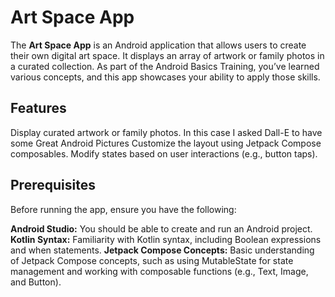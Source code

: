 # Art Space App #

The **Art Space App** is an Android application that allows users to create their own digital art space. It displays an array of artwork or family photos in a curated collection. 
As part of the Android Basics Training, you’ve learned various concepts, and this app showcases your ability to apply those skills.

## Features ##

Display curated artwork or family photos. In this case I asked Dall-E to have some Great Android Pictures
Customize the layout using Jetpack Compose composables.
Modify states based on user interactions (e.g., button taps).

## Prerequisites ##

Before running the app, ensure you have the following:

**Android Studio:** You should be able to create and run an Android project.
**Kotlin Syntax:** Familiarity with Kotlin syntax, including Boolean expressions and when statements.
**Jetpack Compose Concepts:** Basic understanding of Jetpack Compose concepts, such as using MutableState for state management and working with composable functions (e.g., Text, Image, and Button).
